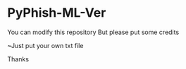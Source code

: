 # PyPhish-ML-Ver

You can modify this repository 
But please put some credits

~Just put your own txt file

Thanks 
